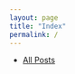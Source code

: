 ```yaml
---
layout: page
title: "Index"
permalink: /
---
```


<ul>
  <li>
    <a href="/posts">All Posts</a>
  </li>
</ul>
